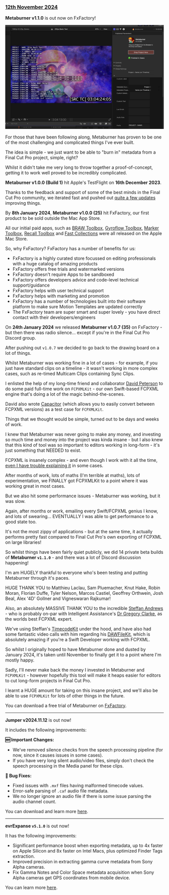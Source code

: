 ### [12th November 2024](/news/20241112)

**Metaburner v1.1.0** is out now on FxFactory!

![](/static/metaburner-v1-1-0.png)

For those that have been following along, Metaburner has proven to be one of the most challenging and complicated things I've ever built.

The idea is simple - we just want to be able to "burn in" metadata from a Final Cut Pro project, simple, right?

Whilst it didn't take me very long to throw together a proof-of-concept, getting it to work well proved to be incredibly complicated.

**Metaburner v1.0.0 (Build 1)** hit Apple's TestFlight on **16th December 2023**.

Thanks to the feedback and support of some of the best minds in the Final Cut Pro community, we iterated fast and pushed out [quite a few updates](https://metaburner.pro/release-notes/) improving things.

By **8th January 2024**, **Metaburner v1.0.0 (25)** hit FxFactory, our first product to be sold outside the Mac App Store.

All our initial paid apps, such as [BRAW Toolbox](https://brawtoolbox.fcp.cafe), [Gyroflow Toolbox](https://gyroflowtoolbox.fcp.cafe), [Marker Toolbox](https://markertoolbox.fcp.cafe), [Recall Toolbox](https://recalltoolbox.fcp.cafe) and [Fast Collections](https://fastcolletions.io) were all released on the Apple Mac Store.

So, why FxFactory? FxFactory has a number of benefits for us:

- FxFactory is a highly curated store focussed on editing professionals with a huge catalog of amazing products
- FxFactory offers free trials and watermarked versions
- FxFactory doesn't require Apps to be sandboxed
- FxFactory offers developers advice and code-level technical support/guidance
- FxFactory helps with user technical support
- FxFactory helps with marketing and promotion
- FxFactory has a number of technologies built into their software platform to make sure Motion Templates are updated correctly
- The FxFactory team are super smart and super lovely - you have direct contact with their developers/engineers

On **24th January 2024** we released **Metaburner v1.0.7 (35)** on FxFactory - but then there was radio silence... except if you're in the Final Cut Pro Discord group.

After pushing out `v1.0.7` we decided to go back to the drawing board on a lot of things.

Whilst Metaburner was working fine in a lot of cases - for example, if you just have standard clips on a timeline - it wasn't working in more complex cases, such as re-timed Multicam Clips containing Sync Clips.

I enlisted the help of my long-time friend and collaborator [David Peterson](https://github.com/randomeizer) to do some paid full-time work on `FCPXMLKit` - our own Swift-based FCPXML engine that's doing a lot of the magic behind-the-scenes.

David also wrote [Capacitor](https://capacitor.fcp.cafe) (which allows you to easily convert between FCPXML versions) as a test case for `FCPXMLKit`.

Things that we thought would be simple, turned out to be days and weeks of work.

I knew that Metaburner was never going to make any money, and investing so much time and money into the project was kinda insane - but I also knew that this kind of tool was so important to editors working in long-form - it's just something that NEEDED to exist.

FCPXML is insanely complex - and even though I work with it all the time, [even I have trouble explaining it](https://fcp.cafe/developers/fcpxml/#getting-source-timecode) in some cases.

After months of work, lots of maths (I'm terrible at maths), lots of experimentation, we FINALLY got FCPXMLKit to a point where it was working great in most cases.

But we also hit some performance issues - Metaburner was working, but it was slow.

Again, after months or work, emailing every Swift/FCPXML genius I know, and lots of swearing... EVENTUALLY I was able to get performance to a good state too.

It's not the most zippy of applications - but at the same time, it actually performs pretty fast compared to Final Cut Pro's own exporting of FCPXML on large libraries!

So whilst things have been fairly quiet publicly, we did 14 private beta builds of **Metaburner `v1.1.0`** - and there was a lot of Discord discussion happening!

I'm am HUGELY thankful to everyone who's been testing and putting Metaburner through it's paces.

HUGE THANK YOU to Matthieu Laclau, Sam Pluemacher, Knut Hake, Robin Moran, Florian Duffe, Tyler Nelson, Marcos Castiel, Geoffrey Orthwein, Josh Beal, Alex '4D' Gollner and Vigneswaran Rajkumar!

Also, an absolutely MASSIVE THANK YOU to the incredible [Steffan Andrews](https://github.com/orchetect) - who is probably on-par with Intelligent Assistance's [Dr Gregory Clarke](https://www.intelligentassistance.com/about-us/), as the worlds best FCPXML expert.

We've using Steffan's [TimecodeKit](https://github.com/orchetect/TimecodeKit) under the hood, and have also had some fantastic video calls with him regarding his [DAWFileKit](https://github.com/orchetect/DAWFileKit), which is absolutely amazing if you're a Swift Developer working with FCPXML.

So whilst I originally hoped to have Metaburner done and dusted by January 2024, it's taken until November to finally get it to a point where I'm mostly happy.

Sadly, I'll never make back the money I invested in Metaburner and `FCPXMLKit` - however hopefully this tool will make it heaps easier for editors to cut long-form projects in Final Cut Pro.

I learnt a HUGE amount for taking on this insane project, and we'll also be able to use `FCPXMLKit` for lots of other things in the future.

You can download a free trial of Metaburner on [FxFactory](https://fxfactory.com/info/metaburner/).

---

**Jumper v2024.11.12** is out now!

It includes the following improvements:

**🆕 Important Changes:**
- We've removed silence checks from the speech processing pipeline (for now, since it causes issues in some cases).
- If you have very long silent audio/video files, simply don't check the speech processing in the Media panel for these clips.

**🐞 Bug Fixes:**
- Fixed issues with `.mxf` files having malformed timecode values.
- Error-safe parsing of `.caf` audio file metadata.
- We no longer ignore an audio file if there is some issue parsing the audio channel count.

You can download and learn more [here](https://getjumper.io/?ref=fcpcafe).

---

**evrExpanse `v5.1.0`** is out now!

It has the following improvements:

- Significant performance boost when exporting metadata, up to 4x faster on Apple Silicon and 8x faster on Intel Macs, plus optimized Finder Tags extraction.
- Improved precision in extracting gamma curve metadata from Sony Alpha cameras.
- Fix Gamma Notes and Color Space metadata acquisition when Sony Alpha cameras get GPS coordinates from mobile device.

You can learn more [here](https://www.evrapp.cloud/evrexpanse).